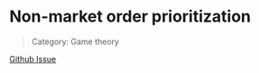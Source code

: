 # Non-market order prioritization

> Category: Game theory

[Github Issue](https://github.com/republicprotocol/malicious-nodes/issues/2)
